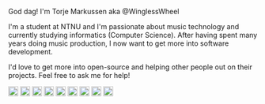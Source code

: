 God dag! I'm Torje Markussen aka @WinglessWheel

I'm a student at NTNU and I'm passionate about music technology and currently studying informatics (Computer Science). After having spent many years doing music production, I now want to get more into software development.

I'd love to get more into open-source and helping other people out on their projects. 
Feel free to ask me for help!

<img height="20" src="https://raw.githubusercontent.com/isocpp/logos/master/cpp_logo.png"> <img height="20" src="http://francescosoave.com/wp-content/uploads/2015/12/Untitled-6-e1451112136283.jpg"> <img height="20" src="https://upload.wikimedia.org/wikipedia/commons/c/c3/Python-logo-notext.svg"> <img height="20" src="https://upload.wikimedia.org/wikipedia/commons/thumb/9/99/Unofficial_JavaScript_logo_2.svg/512px-Unofficial_JavaScript_logo_2.svg.png"> <img height="20" src="https://upload.wikimedia.org/wikipedia/commons/1/10/CSS3_and_HTML5_logos_and_wordmarks.svg"> <img height="20" src="https://upload.wikimedia.org/wikipedia/en/e/e2/2015_Logic_Pro_Logo.png"> <img height="20" src="https://upload.wikimedia.org/wikipedia/en/6/6e/Reaper-logo-2.png"> <img height="20" src="https://patchstorage.com/wp-content/themes/bayside/images/logo-maxmsp.png"> <img heigth="20" width="20" src="https://upload.wikimedia.org/wikipedia/commons/6/6b/JUCE_Logo.png">
